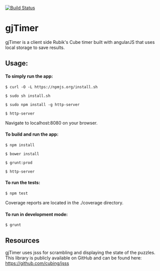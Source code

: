 [![Build Status](https://travis-ci.org/timwongj/gjTimer.svg?branch=master)](https://travis-ci.org/timwongj/gjTimer)

gjTimer
=========

gjTimer is a client side Rubik's Cube timer built with angularJS that uses local storage to save results.

## Usage:

#### To simply run the app:

    $ curl -O -L https://npmjs.org/install.sh
  
    $ sudo sh install.sh

    $ sudo npm install -g http-server
  
    $ http-server
  
Navigate to localhost:8080 on your browser.
  
#### To build and run the app:

    $ npm install
  
    $ bower install

    $ grunt:prod

    $ http-server
  
#### To run the tests:

    $ npm test
    
Coverage reports are located in the ./coverage directory.
  
#### To run in development mode:
  
    $ grunt
    
## Resources

gjTimer uses jsss for scrambling and displaying the state of the puzzles.
This library is publicly available on GitHub and can be found here:
https://github.com/cubing/jsss

